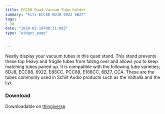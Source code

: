 ```yaml
---
title: ECC88 Quad Vacuum Tube holder
summary: "Fits ECC88 6DJ8 6922 6BZ7"		 
tags:
- 3d
date: "2020-02-19T00:31:00Z"
type: "widget_page" 


---
```



Neatly display your vacuum tubes in this quad stand. This stand prevents these top heavy and fragile tubes from falling over and allows you to keep matching tubes paired up. It is compatible with the following tube varieties; 6DJ8, ECC88, 6922, E88CC, PCC88, E188CC, 6BZ7, CCA. These are the tubes commonly used in Schiit Audio products such as the Valhalla and the Lyr,


### Download 

Downloadable on [thingiverse](https://www.thingiverse.com/thing:1731044)


